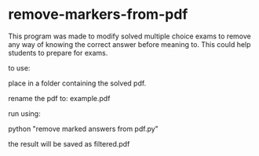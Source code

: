 # remove-markers-from-pdf
This program was made to modify solved multiple choice exams to remove any way of knowing the correct answer before meaning to. This could help students to prepare for exams.

to use:

place in a folder containing the solved pdf.

rename the pdf to: example.pdf

run using:

python "remove marked answers from pdf.py"

the result will be saved as filtered.pdf
